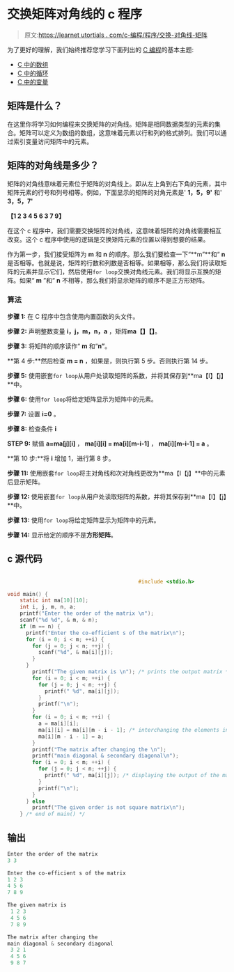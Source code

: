 # 交换矩阵对角线的 c 程序

> 原文:[https://learnet utortials . com/c-编程/程序/交换-对角线-矩阵](https://learnetutorials.com/c-programming/programs/interchange-diagonals-matrix)

为了更好的理解，我们始终推荐您学习下面列出的 [C 编程](../ "C programming")的基本主题:

*   [C 中的数组](../../c-programming/array)
*   [C 中的循环](../../c-programming/loops)
*   [C 中的变量](../../c-programming/variables)

## 矩阵是什么？

在这里你将学习如何编程来交换矩阵的对角线。矩阵是相同数据类型的元素的集合。矩阵可以定义为数组的数组，这意味着元素以行和列的格式排列。我们可以通过索引变量访问矩阵中的元素。

## 矩阵的对角线是多少？

矩阵的对角线意味着元素位于矩阵的对角线上。即从左上角到右下角的元素，其中矩阵元素的行号和列号相等。例如，下面显示的矩阵的对角元素是' **1，5，9'** 和' **3，5，7'**

**【1 2 3
4 5 6
3 7 9】**

在这个 c 程序中，我们需要交换矩阵的对角线，这意味着矩阵的对角线需要相互改变。这个 c 程序中使用的逻辑是交换矩阵元素的位置以得到想要的结果。

作为第一步，我们接受矩阵为 **m** 和 **n** 的顺序。那么我们要检查一下“**m”**和“ **n** 是否相等。也就是说，矩阵的行数和列数是否相等。如果相等，那么我们将读取矩阵的元素并显示它们，然后使用`for loop`交换对角线元素。我们将显示互换的矩阵。如果“ **m** ”和“ **n** 不相等，那么我们将显示矩阵的顺序不是正方形矩阵。

### 算法

**步骤 1:** 在 C 程序中包含使用内置函数的头文件。

**步骤 2:** 声明整数变量 **i，j，m，n，a** ，矩阵**ma【】【】**。

**步骤 3:** 将矩阵的顺序读作“ **m** 和“**n”**。

**第 4 步:**然后检查 **m = n** ，如果是，则执行第 5 步。否则执行第 14 步。

**步骤 5:** 使用嵌套`for loop`从用户处读取矩阵的系数，并将其保存到**ma【I】【j】**中。

**步骤 6:** 使用`for loop`将给定矩阵显示为矩阵中的元素。

**步骤 7:** 设置 **i=0** 。

**步骤 8:** 检查条件 **i**

**STEP 9:** 赋值 **a=ma[j][i]** ， **ma[i][i] = ma[i][m-i-1]** ， **ma[i][m-i-1] = a** 。

**第 10 步:**将 **i** 增加 1，进行第 8 步。

**步骤 11:** 使用嵌套`for loop`将主对角线和次对角线更改为**ma【I【j】**中的元素后显示矩阵。

**步骤 12:** 使用嵌套`for loop`从用户处读取矩阵的系数，并将其保存到**ma【I】【j】**中。

**步骤 13:** 使用`for loop`将给定矩阵显示为矩阵中的元素。

**步骤 14:** 显示给定的顺序不是**方形矩阵**。

## c 源代码

```c

                                          #include <stdio.h>

void main() {
    static int ma[10][10];
    int i, j, m, n, a;
    printf("Enter the order of the matrix \n");
    scanf("%d %d", & m, & n);
    if (m == n) {
      printf("Enter the co-efficient s of the matrix\n");
      for (i = 0; i < m; ++i) {
        for (j = 0; j < n; ++j) {
          scanf("%d", & ma[i][j]);
        }
      }    
        printf("The given matrix is \n"); /* prints the output matrix */
        for (i = 0; i < m; ++i) {
          for (j = 0; j < n; ++j) {
            printf(" %d", ma[i][j]);
          }
          printf("\n");
        }
        for (i = 0; i < m; ++i) {
          a = ma[i][i];
          ma[i][i] = ma[i][m - i - 1]; /* interchanging the elements inside a matrix */
          ma[i][m - i - 1] = a;
        }
        printf("The matrix after changing the \n");
        printf("main diagonal & secondary diagonal\n");
        for (i = 0; i < m; ++i) {
          for (j = 0; j < n; ++j) {
            printf(" %d", ma[i][j]); /* displaying the output of the matrix */
          }
          printf("\n");
        }
      } else
        printf("The given order is not square matrix\n");
    } /* end of main() */

```

## 输出

```c
Enter the order of the matrix
3 3

Enter the co-efficient s of the matrix
1 2 3
4 5 6
7 8 9

The given matrix is
 1 2 3
 4 5 6
 7 8 9

The matrix after changing the
main diagonal & secondary diagonal
 3 2 1
 4 5 6
 9 8 7
```